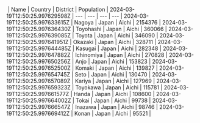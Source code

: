 

​
| Name | Country              | District   | Population |
2024-03-19T12:50:25.997629598Z | ---  | ---                  | ---        | ---        |
2024-03-19T12:50:25.997633615Z | Nagoya | Japan                | Aichi      | 2154376    |
2024-03-19T12:50:25.997636430Z | Toyohashi | Japan                | Aichi      | 360066     |
2024-03-19T12:50:25.997639085Z | Toyota | Japan                | Aichi      | 346090     |
2024-03-19T12:50:25.997641951Z | Okazaki | Japan                | Aichi      | 328711     |
2024-03-19T12:50:25.997644485Z | Kasugai | Japan                | Aichi      | 282348     |
2024-03-19T12:50:25.997647882Z | Ichinomiya | Japan                | Aichi      | 270828     |
2024-03-19T12:50:25.997650256Z | Anjo | Japan                | Aichi      | 153823     |
2024-03-19T12:50:25.997652500Z | Komaki | Japan                | Aichi      | 139827     |
2024-03-19T12:50:25.997654745Z | Seto | Japan                | Aichi      | 130470     |
2024-03-19T12:50:25.997657089Z | Kariya | Japan                | Aichi      | 127969     |
2024-03-19T12:50:25.997659323Z | Toyokawa | Japan                | Aichi      | 115781     |
2024-03-19T12:50:25.997661577Z | Handa | Japan                | Aichi      | 108600     |
2024-03-19T12:50:25.997664002Z | Tokai | Japan                | Aichi      | 99738      |
2024-03-19T12:50:25.997666547Z | Inazawa | Japan                | Aichi      | 98746      |
2024-03-19T12:50:25.997669412Z | Konan | Japan                | Aichi      | 95521      |


